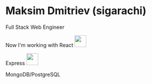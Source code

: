 # Maksim Dmitriev (sigarachi)

<p >
  Full Stack Web Engineer
</p>
<p >
  Now I'm working with React <img src="https://user-images.githubusercontent.com/55194720/131248725-b75fac38-b73f-4706-91c6-76ce799d680d.png" width="32px" height="32px" />
</p>
<p>
  Express <img src="https://user-images.githubusercontent.com/55194720/131248825-8206357f-1422-4c7e-8246-8f4010a52af4.png" width="32px" height="32px" />
</p>
<p>
  MongoDB/PostgreSQL
</p>

<!---
sigarachi/sigarachi is a ✨ special ✨ repository because its `README.md` (this file) appears on your GitHub profile.
You can click the Preview link to take a look at your changes.
--->
